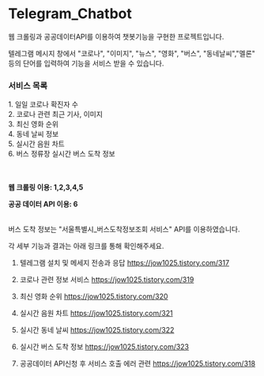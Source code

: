 # Telegram_Chatbot

웹 크롤링과 공공데이터API를 이용하여 챗봇기능을 구현한 프로젝트입니다.

텔레그램 메시지 창에서 "코로나", "이미지", "뉴스", "영화", "버스", "동네날씨","멜론" 등의 단어를 입력하여
기능을 서비스 받을 수 있습니다.

<h3>서비스 목록</h3>
1. 일일 코로나 확진자 수<br>
2. 코로나 관련 최근 기사, 이미지<br>
3. 최신 영화 순위<br>
4. 동네 날씨 정보<br>
5. 실시간 음원 차트<br>
6. 버스 정류장 실시간 버스 도착 정보<br><br><br>


<b>웹 크롤링 이용: 1,2,3,4,5</b>

<b>공공 데이터 API 이용: 6</b><br><br>

버스 도착 정보는 "서울특별시_버스도착정보조회 서비스" API를 이용하였습니다.

각 세부 기능과 결과는 아래 링크를 통해 확인해주세요.

1. 텔레그램 설치 및 메세지 전송과 응답
https://jow1025.tistory.com/317

2. 코로나 관련 정보 서비스
https://jow1025.tistory.com/319

3. 최신 영화 순위
https://jow1025.tistory.com/320

4. 실시간 음원 차트
https://jow1025.tistory.com/321

5. 실시간 동네 날씨
https://jow1025.tistory.com/322

6. 실시간 버스 도착 정보
https://jow1025.tistory.com/323

7. 공공데이터 API신청 후 서비스 호출 에러 관련
https://jow1025.tistory.com/318
